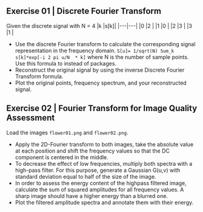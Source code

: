 ## Exercise 01  |   Discrete Fourier Transform
Given the discrete signal with N = 4 
|k  |s[k]|
|---|---|
|0  |2  |
|1  |0  |
|2  |3  |
|3  |1  |
* Use the discrete Fourier transform to calculate the corresponding signal representation in the frequency domain. 
`S[u]= 1/sqrt(N) Sum_k s[k]*exp[-i 2 pi u/N  * k]`
where N is the number of sample points. Use this formula to instead of packages. 
* Reconstruct the original signal by using the inverse Discrete Fourier Transform formula.
* Plot the original points, frequency spectrum, and your reconstructed signal. 

## Exercise 02  |   Fourier Transform for Image Quality Assessment
Load the images `flower01.png` and `flower02.png`. 
* Apply the 2D-Fourier transform to both images, take the absolute value at each position and shift the frequency values so that the DC component is centered in the middle.
* To decrease the effect of low frequencies, multiply both spectra with a high-pass filter. For this purpose, generate a Gaussian G(u,v) with standard deviation equal to half of the size of the image.
* In order to assess the energy content of the highpass filtered image, calculate the sum of squared amplitudes for all frequency values. A sharp image should have a higher energy than a blurred one. 
* Plot the filtered amplitude spectra and annotate them with their energy. 